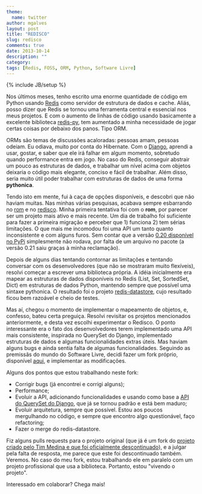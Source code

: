 ```yaml
---
theme:
  name: twitter
author: mgalves
layout: post
title: "REDISCO"
slug: redisco
comments: true
date: 2013-10-14
description: ""
category: 
tags: [Redis, FOSS, ORM, Python, Software Livre]
---
```

{% include JB/setup %}

Nos últimos meses, tenho escrito uma enorme quantidade de código em Python usando [Redis](http://redis.io) como servidor de estrutura de dados e cache. Aliás, posso dizer que Redis se tornou uma ferramenta central e essencial nos meus projetos. E com o aumento de linhas de código usando basicamente a excelente biblioteca [redis-py](https://github.com/andymccurdy/redis-py), tem aumentado a minha necessidade de jogar certas coisas por debaixo dos panos. Tipo ORM.

ORMs são temas de discussões acaloradas: pessoas amam, pessoas odeiam. Eu odiava, muito por conta do Hibernate. Com o [Django](http://djangoproject.com), aprendi a usar, gostar, e saber que ele irá falhar em algum momento, sobretudo quando performance entra em jogo. No caso do Redis, conseguir abstrair um pouco as estruturas de dados, e trabalhar um nível acima com objetos deixaria o código mais elegante, conciso e fácil de trabalhar. Além disso, seria muito útil poder trabalhar com estruturas de dados de uma forma **pythonica**.

Tendo isto em mente, fui à caça de opções disponíveis, e descobri que não haviam muitas. Nas minhas várias pesquisas, acabava sempre esbarrando no [rom](https://github.com/josiahcarlson/rom) e no [redisco](https://github.com/kiddouk/redisco). Minha primeira tentativa foi com o __rom__, por parecer ser um projeto mais ativo e mais recente. Um dia de trabalho foi suficiente para fazer a primeira migração e perceber que 1) funciona 2) tem sérias limitações. O que mais me incomodou foi uma API um tanto quanto inconsistente e com alguns furos. Sem contar que a versão [0.20 disponível no PyPi](https://pypi.python.org/pypi/rom) simplesmente não rodava, por falta de um arquivo no pacote (a versão 0.21 saiu graças à minha reclamação).

Depois de alguns dias tentando contornar as limitações e tentando conversar com os desenvolvedores (que não se mostraram muito flexíveis), resolvi começar a escrever uma biblioteca própria. A idéia inicialmente era mapear as estruturas de dados disponíveis no Redis (List, Set, SortedSet, Dict) em estruturas de dados Python, mantendo sempre que possível uma sintaxe pythonica. O resultado foi o projeto [redis-datastore](https://github.com/mgalves/redis-datastore), cujo resultado ficou bem razoável e cheio de testes.

Mas aí, chegou o momento de implementar o mapeamento de objetos, e, confesso, bateu certa preguiça. Resolvi revisitar os projetos mencionados anteriormente, e desta vez escolhi experimentar o Redisco. O ponto interessante era o fato dos desenvolvedores terem implementado uma API mais consistente, inspirada no QuerySet do Django, implementado estruturas de dados e algumas funcionalidades extras úteis. Mas haviam alguns bugs e ainda sentia falta de algumas funcionalidades. Seguindo as premissãs do mundo do Software Livre, decidi fazer um fork próprio, disponível [aqui](https://github.com/mgalves/redisco), e implementar as modificações. 

Alguns dos pontos que estou trabalhando neste fork:

- Corrigir bugs (já encontrei e corrigi alguns);
- Performance;
- Evoluir a API, adicionando funcionalidades e usando como base a [API do QuerySet do Django](https://docs.djangoproject.com/en/dev/ref/models/querysets/), que já se tornou padrão e está bem maduro;
- Evoluir arquitetura, sempre que possível. Estou aos poucos mergulhando no código, e sempre que encontro algo questionável, faço refactoring;
- Fazer o merge do redis-datastore.

Fiz alguns pulls requests para o projeto original (que já é um fork do [projeto criado pelo Tim Medina e que foi oficialmente descontinuado](https://github.com/iamteem/redisco)), e a julgar pela falta de resposta, me parece que este foi descontinuado também. Veremos. No caso do meu fork, estou trabalhando ele em paralelo com um projeto profissional que usa a biblioteca. Portanto, estou "vivendo o projeto".

Interessado em colaborar? Chega mais!
